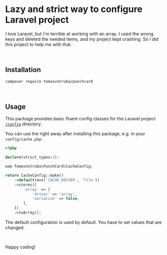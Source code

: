 # Lazy and strict way to configure Laravel project

I love Laravel, but I'm terrible at working with an array. I used the wrong keys and deleted the needed items, and my project kept crashing. So I did this project to help me with that.

<br>

## Installation

```bash
composer require tomasvotruba/punchcard
```

<br>

## Usage

This package provides basic fluent config classes for the Laravel project [`/config`](https://github.com/laravel/laravel/tree/10.x/config) directory.

You can use the right away after installing this package, e.g. in your `config/cache.php`:

```php
<?php

declare(strict_types=1);

use TomasVotruba\PunchCard\CacheConfig;

return CacheConfig::make()
    ->default(env('CACHE_DRIVER', 'file'))
    ->stores([
        'array' => [
            'driver' => 'array',
            'serialize' => false,
        ],
    ])
    ->toArray();
```

The default configuration is used by default. You have to set values that are changed.

<br>

Happy coding!
